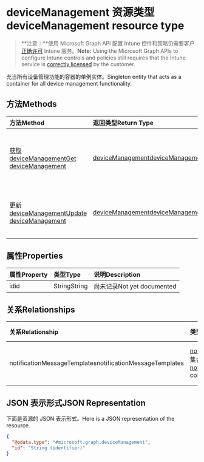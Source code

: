 # <a name="devicemanagement-resource-type"></a><span data-ttu-id="bb6db-101">deviceManagement 资源类型</span><span class="sxs-lookup"><span data-stu-id="bb6db-101">deviceManagement resource type</span></span>

> <span data-ttu-id="bb6db-102">**注意：**使用 Microsoft Graph API 配置 Intune 控件和策略仍需要客户[正确许可](https://go.microsoft.com/fwlink/?linkid=839381) Intune 服务。</span><span class="sxs-lookup"><span data-stu-id="bb6db-102">**Note:** Using the Microsoft Graph APIs to configure Intune controls and policies still requires that the Intune service is [correctly licensed](https://go.microsoft.com/fwlink/?linkid=839381) by the customer.</span></span>

<span data-ttu-id="bb6db-103">充当所有设备管理功能的容器的单例实体。</span><span class="sxs-lookup"><span data-stu-id="bb6db-103">Singleton entity that acts as a container for all device management functionality.</span></span>
## <a name="methods"></a><span data-ttu-id="bb6db-104">方法</span><span class="sxs-lookup"><span data-stu-id="bb6db-104">Methods</span></span>
|<span data-ttu-id="bb6db-105">方法</span><span class="sxs-lookup"><span data-stu-id="bb6db-105">Method</span></span>|<span data-ttu-id="bb6db-106">返回类型</span><span class="sxs-lookup"><span data-stu-id="bb6db-106">Return Type</span></span>|<span data-ttu-id="bb6db-107">说明</span><span class="sxs-lookup"><span data-stu-id="bb6db-107">Description</span></span>|
|:---|:---|:---|
|[<span data-ttu-id="bb6db-108">获取 deviceManagement</span><span class="sxs-lookup"><span data-stu-id="bb6db-108">Get deviceManagement</span></span>](../api/intune_notification_devicemanagement_get.md)|[<span data-ttu-id="bb6db-109">deviceManagement</span><span class="sxs-lookup"><span data-stu-id="bb6db-109">deviceManagement</span></span>](../resources/intune_notification_devicemanagement.md)|<span data-ttu-id="bb6db-110">读取 [deviceManagement](../resources/intune_notification_devicemanagement.md) 对象的属性和关系。</span><span class="sxs-lookup"><span data-stu-id="bb6db-110">Read properties and relationships of [plannerTaskDetails](../resources/intune_notification_devicemanagement.md) object.</span></span>|
|[<span data-ttu-id="bb6db-111">更新 deviceManagement</span><span class="sxs-lookup"><span data-stu-id="bb6db-111">Update deviceManagement</span></span>](../api/intune_notification_devicemanagement_update.md)|[<span data-ttu-id="bb6db-112">deviceManagement</span><span class="sxs-lookup"><span data-stu-id="bb6db-112">deviceManagement</span></span>](../resources/intune_notification_devicemanagement.md)|<span data-ttu-id="bb6db-113">更新 [deviceManagement](../resources/intune_notification_devicemanagement.md) 对象的属性。</span><span class="sxs-lookup"><span data-stu-id="bb6db-113">Update the properties of a [calendar](../resources/intune_notification_devicemanagement.md) object.</span></span>|

## <a name="properties"></a><span data-ttu-id="bb6db-114">属性</span><span class="sxs-lookup"><span data-stu-id="bb6db-114">Properties</span></span>
|<span data-ttu-id="bb6db-115">属性</span><span class="sxs-lookup"><span data-stu-id="bb6db-115">Property</span></span>|<span data-ttu-id="bb6db-116">类型</span><span class="sxs-lookup"><span data-stu-id="bb6db-116">Type</span></span>|<span data-ttu-id="bb6db-117">说明</span><span class="sxs-lookup"><span data-stu-id="bb6db-117">Description</span></span>|
|:---|:---|:---|
|<span data-ttu-id="bb6db-118">id</span><span class="sxs-lookup"><span data-stu-id="bb6db-118">id</span></span>|<span data-ttu-id="bb6db-119">String</span><span class="sxs-lookup"><span data-stu-id="bb6db-119">String</span></span>|<span data-ttu-id="bb6db-120">尚未记录</span><span class="sxs-lookup"><span data-stu-id="bb6db-120">Not yet documented</span></span>|

## <a name="relationships"></a><span data-ttu-id="bb6db-121">关系</span><span class="sxs-lookup"><span data-stu-id="bb6db-121">Relationships</span></span>
|<span data-ttu-id="bb6db-122">关系</span><span class="sxs-lookup"><span data-stu-id="bb6db-122">Relationship</span></span>|<span data-ttu-id="bb6db-123">类型</span><span class="sxs-lookup"><span data-stu-id="bb6db-123">Type</span></span>|<span data-ttu-id="bb6db-124">说明</span><span class="sxs-lookup"><span data-stu-id="bb6db-124">Description</span></span>|
|:---|:---|:---|
|<span data-ttu-id="bb6db-125">notificationMessageTemplates</span><span class="sxs-lookup"><span data-stu-id="bb6db-125">notificationMessageTemplates</span></span>|<span data-ttu-id="bb6db-126">[notificationMessageTemplate](../resources/intune_notification_notificationmessagetemplate.md) 集合</span><span class="sxs-lookup"><span data-stu-id="bb6db-126">[notificationMessageTemplate](../resources/intune_notification_notificationmessagetemplate.md) collection</span></span>|<span data-ttu-id="bb6db-127">通知消息模板。</span><span class="sxs-lookup"><span data-stu-id="bb6db-127">The Notification Message Templates.</span></span>|

## <a name="json-representation"></a><span data-ttu-id="bb6db-128">JSON 表示形式</span><span class="sxs-lookup"><span data-stu-id="bb6db-128">JSON Representation</span></span>
<span data-ttu-id="bb6db-129">下面是资源的 JSON 表示形式。</span><span class="sxs-lookup"><span data-stu-id="bb6db-129">Here is a JSON representation of the resource.</span></span>
<!-- {
  "blockType": "resource",
  "keyProperty": "id",
  "@odata.type": "microsoft.graph.deviceManagement"
}
-->
``` json
{
  "@odata.type": "#microsoft.graph.deviceManagement",
  "id": "String (identifier)"
}
```



